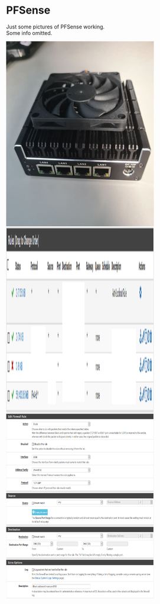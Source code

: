 PFSense
=======
Just some pictures of PFSense working. <br/>
Some info omitted. <br/>

<img src="https://github.com/LawZHRobin/Projects/raw/main/PFSense/PFSense Box.jpg" width="400" height="500"> <br/>
<img src="https://github.com/LawZHRobin/Projects/raw/main/PFSense/LAN.png" width="400" height="500"> <br/>
<img src="https://github.com/LawZHRobin/Projects/raw/main/PFSense/WAN.PNG" width="400" height="500">
